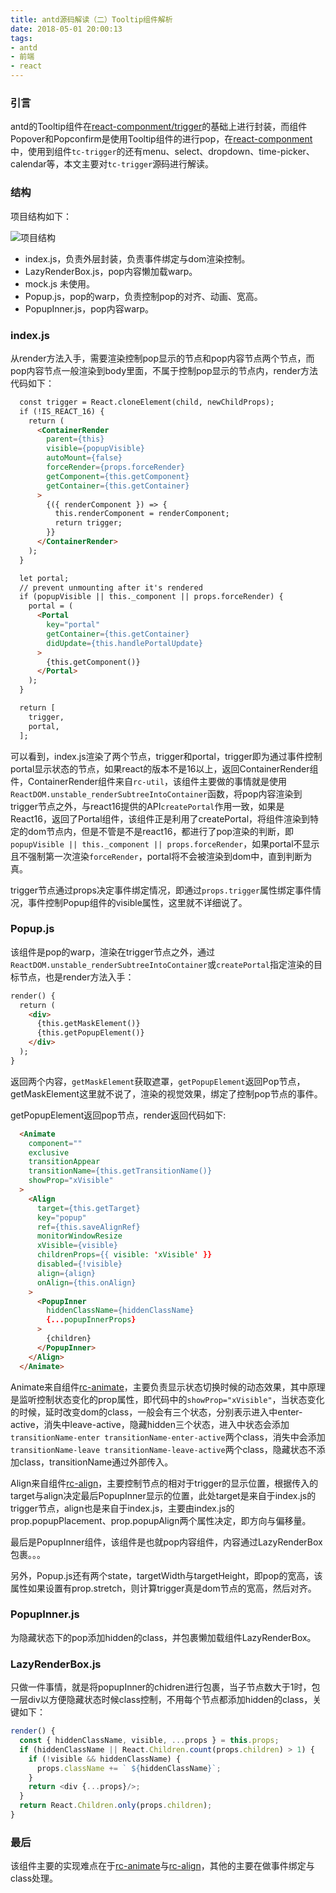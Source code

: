 ```yaml
---
title: antd源码解读（二）Tooltip组件解析
date: 2018-05-01 20:00:13
tags:
- antd
- 前端
- react
---
```


### 引言

antd的Tooltip组件在[react-componment/trigger](https://github.com/react-component/trigger)的基础上进行封装，而组件Popover和Popconfirm是使用Tooltip组件的进行pop，在[react-componment](https://github.com/react-component)中，使用到组件`tc-trigger`的还有menu、select、dropdown、time-picker、calendar等，本文主要对`tc-trigger`源码进行解读。

### 结构

项目结构如下：

![项目结构](../images/antd源码解读（二）Tooltip组件解析/1.jpeg)

* index.js，负责外层封装，负责事件绑定与dom渲染控制。
* LazyRenderBox.js，pop内容懒加载warp。
* mock.js 未使用。
* Popup.js，pop的warp，负责控制pop的对齐、动画、宽高。
* PopupInner.js，pop内容warp。

### index.js
从render方法入手，需要渲染控制pop显示的节点和pop内容节点两个节点，而pop内容节点一般渲染到body里面，不属于控制pop显示的节点内，render方法代码如下：
```html
  const trigger = React.cloneElement(child, newChildProps);
  if (!IS_REACT_16) {
    return (
      <ContainerRender
        parent={this}
        visible={popupVisible}
        autoMount={false}
        forceRender={props.forceRender}
        getComponent={this.getComponent}
        getContainer={this.getContainer}
      >
        {({ renderComponent }) => {
          this.renderComponent = renderComponent;
          return trigger;
        }}
      </ContainerRender>
    );
  }

  let portal;
  // prevent unmounting after it's rendered
  if (popupVisible || this._component || props.forceRender) {
    portal = (
      <Portal
        key="portal"
        getContainer={this.getContainer}
        didUpdate={this.handlePortalUpdate}
      >
        {this.getComponent()}
      </Portal>
    );
  }

  return [
    trigger,
    portal,
  ];
```
可以看到，index.js渲染了两个节点，trigger和portal，trigger即为通过事件控制portal显示状态的节点，如果react的版本不是16以上，返回ContainerRender组件，ContainerRender组件来自`rc-util`，该组件主要做的事情就是使用`ReactDOM.unstable_renderSubtreeIntoContainer`函数，将pop内容渲染到trigger节点之外，与react16提供的API`createPortal`作用一致，如果是React16，返回了Portal组件，该组件正是利用了createPortal，将组件渲染到特定的dom节点内，但是不管是不是react16，都进行了pop渲染的判断，即`popupVisible || this._component || props.forceRender`，如果portal不显示且不强制第一次渲染`forceRender`，portal将不会被渲染到dom中，直到判断为真。

trigger节点通过props决定事件绑定情况，即通过`props.trigger`属性绑定事件情况，事件控制Popup组件的visible属性，这里就不详细说了。

### Popup.js

该组件是pop的warp，渲染在trigger节点之外，通过`ReactDOM.unstable_renderSubtreeIntoContainer`或`createPortal`指定渲染的目标节点，也是render方法入手：
```html
render() {
  return (
    <div>
      {this.getMaskElement()}
      {this.getPopupElement()}
    </div>
  );
}
```
返回两个内容，`getMaskElement`获取遮罩，`getPopupElement`返回Pop节点，getMaskElement这里就不说了，渲染的视觉效果，绑定了控制pop节点的事件。

getPopupElement返回pop节点，render返回代码如下:
```html
  <Animate
    component=""
    exclusive
    transitionAppear
    transitionName={this.getTransitionName()}
    showProp="xVisible"
  >
    <Align
      target={this.getTarget}
      key="popup"
      ref={this.saveAlignRef}
      monitorWindowResize
      xVisible={visible}
      childrenProps={{ visible: 'xVisible' }}
      disabled={!visible}
      align={align}
      onAlign={this.onAlign}
    >
      <PopupInner
        hiddenClassName={hiddenClassName}
        {...popupInnerProps}
      >
        {children}
      </PopupInner>
    </Align>
  </Animate>
```

Animate来自组件[rc-animate](https://github.com/react-component/animate)，主要负责显示状态切换时候的动态效果，其中原理是监听控制状态变化的prop属性，即代码中的`showProp="xVisible"`，当状态变化的时候，延时改变dom的class，一般会有三个状态，分别表示进入中enter-active，消失中leave-active，隐藏hidden三个状态，进入中状态会添加`transitionName-enter transitionName-enter-active`两个class，消失中会添加`transitionName-leave transitionName-leave-active`两个class，隐藏状态不添加class，transitionName通过外部传入。

Align来自组件[rc-align](https://github.com/react-component/align)，主要控制节点的相对于trigger的显示位置，根据传入的target与align决定最后PopupInner显示的位置，此处target是来自于index.js的trigger节点，align也是来自于index.js，主要由index.js的prop.popupPlacement、prop.popupAlign两个属性决定，即方向与偏移量。

最后是PopupInner组件，该组件是也就pop内容组件，内容通过LazyRenderBox包裹。。。

另外，Popup.js还有两个state，targetWidth与targetHeight，即pop的宽高，该属性如果设置有prop.stretch，则计算trigger真是dom节点的宽高，然后对齐。

### PopupInner.js

为隐藏状态下的pop添加hidden的class，并包裹懒加载组件LazyRenderBox。

### LazyRenderBox.js

只做一件事情，就是将popupInner的chidren进行包裹，当子节点数大于1时，包一层div以方便隐藏状态时候class控制，不用每个节点都添加hidden的class，关键如下：

```js
render() {
  const { hiddenClassName, visible, ...props } = this.props;
  if (hiddenClassName || React.Children.count(props.children) > 1) {
    if (!visible && hiddenClassName) {
      props.className += ` ${hiddenClassName}`;
    }
    return <div {...props}/>;
  }
  return React.Children.only(props.children);
}
```

### 最后

该组件主要的实现难点在于[rc-animate](https://github.com/react-component/animate)与[rc-align](https://github.com/react-component/align)，其他的主要在做事件绑定与class处理。
